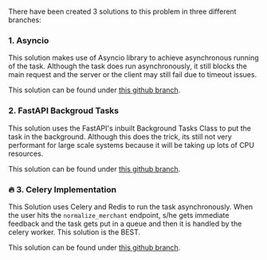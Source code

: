 There have been created 3 solutions to this problem in three different branches:

### 1. Asyncio

This solution makes use of Asyncio library to achieve asynchronous running of the task. Although the task does run asynchronously, it still blocks the main request and the server or the client may still fail due to timeout issues.

This solution can be found under [this github branch](https://github.com/HarithJ/fastapi-async-tasks/tree/asyncio).

### 2. FastAPI Backgroud Tasks

This solution uses the FastAPI's inbuilt Background Tasks Class to put the task in the background. Although this does the trick, its still not very performant for large scale systems because it will be taking up lots of CPU resources. 

This solution can be found under [this github branch](https://github.com/HarithJ/fastapi-async-tasks/tree/background-tasks).

### 🔥 3. Celery Implementation

This Solution uses Celery and Redis to run the task asynchronously. When the user hits the `normalize_merchant` endpoint, s/he gets immediate feedback and the task gets put in a queue and then it is handled by the celery worker. This solution is the BEST.

This solution can be found under [this github branch](https://github.com/HarithJ/fastapi-async-tasks/tree/celery-implementation).
